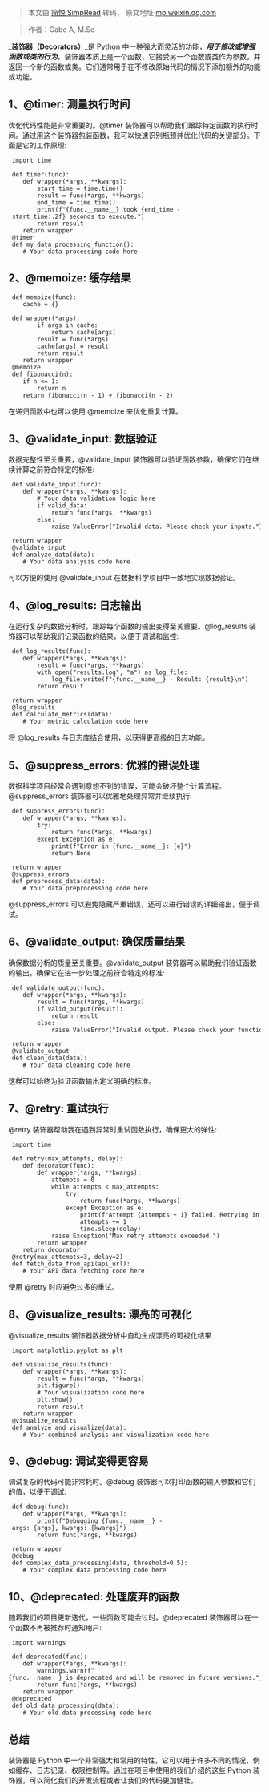 > 本文由 [简悦 SimpRead](http://ksria.com/simpread/) 转码， 原文地址 [mp.weixin.qq.com](https://mp.weixin.qq.com/s/1BTNDxdCxQ1RGlS26ILVNg)

> 作者：Gabe A, M.Sc

_**装饰器（Decorators）**_是 Python 中一种强大而灵活的功能，**_用于修改或增强函数或类的行为_**。装饰器本质上是一个函数，它接受另一个函数或类作为参数，并返回一个新的函数或类。它们通常用于在不修改原始代码的情况下添加额外的功能或功能。

1、@timer: 测量执行时间
----------------

优化代码性能是非常重要的。@timer 装饰器可以帮助我们跟踪特定函数的执行时间。通过用这个装饰器包装函数，我可以快速识别瓶颈并优化代码的关键部分。下面是它的工作原理:

```
 import time
 
 def timer(func):
    def wrapper(*args, **kwargs):
        start_time = time.time()
        result = func(*args, **kwargs)
        end_time = time.time()
        print(f"{func.__name__} took {end_time - start_time:.2f} seconds to execute.")
        return result
    return wrapper
 @timer
 def my_data_processing_function():
    # Your data processing code here

```

2、@memoize: 缓存结果
----------------

```
 def memoize(func):
    cache = {}
 
 def wrapper(*args):
        if args in cache:
            return cache[args]
        result = func(*args)
        cache[args] = result
        return result
    return wrapper
 @memoize
 def fibonacci(n):
    if n <= 1:
        return n
    return fibonacci(n - 1) + fibonacci(n - 2)

```

在递归函数中也可以使用 @memoize 来优化重复计算。

3、@validate_input: 数据验证
-----------------------

数据完整性至关重要，@validate_input 装饰器可以验证函数参数，确保它们在继续计算之前符合特定的标准:

```
 def validate_input(func):
    def wrapper(*args, **kwargs):
        # Your data validation logic here
        if valid_data:
            return func(*args, **kwargs)
        else:
            raise ValueError("Invalid data. Please check your inputs.")
 
 return wrapper
 @validate_input
 def analyze_data(data):
    # Your data analysis code here

```

可以方便的使用 @validate_input 在数据科学项目中一致地实现数据验证。

4、@log_results: 日志输出
--------------------

在运行复杂的数据分析时，跟踪每个函数的输出变得至关重要。@log_results 装饰器可以帮助我们记录函数的结果，以便于调试和监控:

```
 def log_results(func):
    def wrapper(*args, **kwargs):
        result = func(*args, **kwargs)
        with open("results.log", "a") as log_file:
            log_file.write(f"{func.__name__} - Result: {result}\n")
        return result
 
 return wrapper
 @log_results
 def calculate_metrics(data):
    # Your metric calculation code here

```

将 @log_results 与日志库结合使用，以获得更高级的日志功能。

5、@suppress_errors: 优雅的错误处理
---------------------------

数据科学项目经常会遇到意想不到的错误，可能会破坏整个计算流程。@suppress_errors 装饰器可以优雅地处理异常并继续执行:

```
 def suppress_errors(func):
    def wrapper(*args, **kwargs):
        try:
            return func(*args, **kwargs)
        except Exception as e:
            print(f"Error in {func.__name__}: {e}")
            return None
 
 return wrapper
 @suppress_errors
 def preprocess_data(data):
    # Your data preprocessing code here

```

@suppress_errors 可以避免隐藏严重错误，还可以进行错误的详细输出，便于调试。

6、@validate_output: 确保质量结果
--------------------------

确保数据分析的质量至关重要。@validate_output 装饰器可以帮助我们验证函数的输出，确保它在进一步处理之前符合特定的标准:

```
 def validate_output(func):
    def wrapper(*args, **kwargs):
        result = func(*args, **kwargs)
        if valid_output(result):
            return result
        else:
            raise ValueError("Invalid output. Please check your function logic.")
 
 return wrapper
 @validate_output
 def clean_data(data):
    # Your data cleaning code here

```

这样可以始终为验证函数输出定义明确的标准。

7、@retry: 重试执行
--------------

@retry 装饰器帮助我在遇到异常时重试函数执行，确保更大的弹性:

```
 import time
 
 def retry(max_attempts, delay):
    def decorator(func):
        def wrapper(*args, **kwargs):
            attempts = 0
            while attempts < max_attempts:
                try:
                    return func(*args, **kwargs)
                except Exception as e:
                    print(f"Attempt {attempts + 1} failed. Retrying in {delay} seconds.")
                    attempts += 1
                    time.sleep(delay)
            raise Exception("Max retry attempts exceeded.")
        return wrapper
    return decorator
 @retry(max_attempts=3, delay=2)
 def fetch_data_from_api(api_url):
    # Your API data fetching code here

```

使用 @retry 时应避免过多的重试。

8、@visualize_results: 漂亮的可视化
----------------------------

@visualize_results 装饰器数据分析中自动生成漂亮的可视化结果

```
 import matplotlib.pyplot as plt
 
 def visualize_results(func):
    def wrapper(*args, **kwargs):
        result = func(*args, **kwargs)
        plt.figure()
        # Your visualization code here
        plt.show()
        return result
    return wrapper
 @visualize_results
 def analyze_and_visualize(data):
    # Your combined analysis and visualization code here

```

9、@debug: 调试变得更容易
-----------------

调试复杂的代码可能非常耗时。@debug 装饰器可以打印函数的输入参数和它们的值，以便于调试:

```
 def debug(func):
    def wrapper(*args, **kwargs):
        print(f"Debugging {func.__name__} - args: {args}, kwargs: {kwargs}")
        return func(*args, **kwargs)
 
 return wrapper
 @debug
 def complex_data_processing(data, threshold=0.5):
    # Your complex data processing code here

```

10、@deprecated: 处理废弃的函数
-----------------------

随着我们的项目更新迭代，一些函数可能会过时。@deprecated 装饰器可以在一个函数不再被推荐时通知用户:

```
 import warnings
 
 def deprecated(func):
    def wrapper(*args, **kwargs):
        warnings.warn(f"{func.__name__} is deprecated and will be removed in future versions.", DeprecationWarning)
        return func(*args, **kwargs)
    return wrapper
 @deprecated
 def old_data_processing(data):
    # Your old data processing code here

```

总结
--

装饰器是 Python 中一个非常强大和常用的特性，它可以用于许多不同的情况，例如缓存、日志记录、权限控制等。通过在项目中使用的我们介绍的这些 Python 装饰器，可以简化我们的开发流程或者让我们的代码更加健壮。
